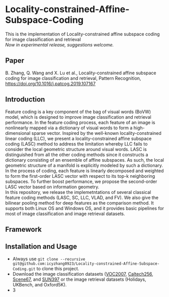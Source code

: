 # Locality-constrained-Affine-Subspace-Coding
This is the implementation of Locality-constrained affine subspace coding for image classification and retrieval  
_Now in experimental release, suggestions welcome._  
## Paper    
B. Zhang, Q. Wang and X. Lu et al., Locality-constrained affine subspace coding for image classification and retrieval, Pattern Recognition, https://doi.org/10.1016/j.patcog.2019.107167    
## Introduction    
Feature coding is a key component of the bag of visual words (BoVW) model, which is designed to improve image classification and retrieval performance. In the feature coding process, each feature of an image is nonlinearly mapped via a dictionary of visual words to form a high-dimensional sparse vector. Inspired by the well-known locality-constrained linear coding (LLC), we present a locality-constrained affine subspace coding (LASC) method to address the limitation whereby LLC fails to consider the local geometric structure around visual words. LASC is distinguished from all the other coding methods since it constructs a dictionary consisting of an ensemble of affine subspaces. As such, the local geometric structure of a manifold is explicitly modeled by such a dictionary. In the process of coding, each feature is linearly decomposed and weighted to form the first-order LASC vector with respect to its top-k neighboring subspaces. To further boost performance, we propose the second-order LASC vector based on information geometry.       
In this repository, we release the implemetntations of several classical feature coding methods (LASC, SC, LLC, VLAD, and FV). We also give the bilinear pooling method for deep features as the comparison method. It supports both Linux OS and Windows OS, and it provides basic pipelines for most of image classification and image retrieval datasets.    
## Framework  
## Installation and Usage  
* Always use `git clone --recursive git@github.com:icyzhang0923/Locality-constrained-Affine-Subspace-Coding.git` to clone this project.  
* Download the image classification datasets ([VOC2007](https://pjreddie.com/projects/pascal-voc-dataset-mirror/), [Caltech256](http://www.vision.caltech.edu/Image_Datasets/Caltech256/), [Scene67](http://web.mit.edu/torralba/www/indoor.html), and [SUN397](https://vision.princeton.edu/projects/2010/SUN/) or the image retrieval datasets (Holidays, UKBench, and Oxford5K).   
* 3




